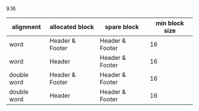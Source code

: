 9.16

|alignment| allocated block | spare block | min block size|
|---------|-----------------|-------------|---------------|
|word     |Header & Footer  |Header & Footer| 16 |
|word     |Header           |Header & Footer| 16 |
|double word|Header & Footer|Header & Footer| 16 |
|double word|Header         |Header & Footer| 16 |



